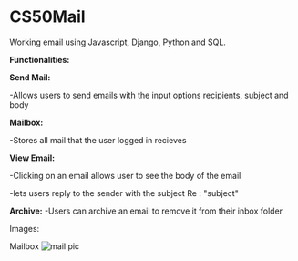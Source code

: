 # CS50Mail

Working email using Javascript, Django, Python and SQL. 

**Functionalities:**

**Send Mail:**

-Allows users to send emails with the input options recipients, subject and body

**Mailbox:**

-Stores all mail that the user logged in recieves

**View Email:**

-Clicking on an email allows user to see the body of the email

-lets users reply to the sender with the subject Re : "subject"

**Archive:**
-Users can archive an email to remove it from their inbox folder

Images:

Mailbox
![mail pic](https://user-images.githubusercontent.com/79690596/209238764-45632b16-28b9-47c0-8c59-9c7a3ecaa014.PNG)
